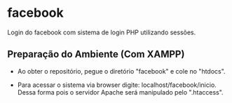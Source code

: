 # facebook
Login do facebook com sistema de login PHP utilizando sessões.

## Preparação do Ambiente (Com XAMPP)
- Ao obter o repositório, pegue o diretório "facebook" e 
cole no "htdocs".

- Para acessar o sistema via browser digite: localhost/facebook/inicio.
Dessa forma pois o servidor Apache será manipulado pelo ".htaccess".